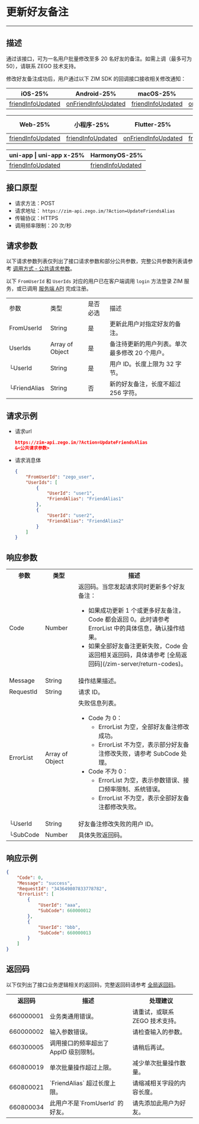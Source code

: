 
# 更新好友备注

- - -

## 描述

通过该接口，可为一名用户批量修改至多 20 名好友的备注。如需上调（最多可为 50），请联系 ZEGO 技术支持。

修改好友备注成功后，用户通过以下 ZIM SDK 的回调接口接收相关修改通知：

| iOS-25% | Android-25% | macOS-25% | Windows-25% |
|-----|---------|--------|---------|
| [friendInfoUpdated](https://doc-zh.zego.im/article/api?doc=zim_API~objective-c_ios~protocol~ZIMEventHandler#zim-friend-info-updated-friend-info-list) | [onFriendInfoUpdated](https://doc-zh.zego.im/article/api?doc=zim_API~java_android~class~ZIMEventHandler#on-friend-info-updated) | [friendInfoUpdated](https://doc-zh.zego.im/article/api?doc=zim_API~objective-c_macos~protocol~ZIMEventHandler#zim-friend-info-updated-friend-info-list) | [onFriendInfoUpdated](https://doc-zh.zego.im/article/api?doc=zim_API~cpp_windows~class~ZIMEventHandler#on-friend-info-updated) |

| Web-25% | 小程序-25% | Flutter-25% | React Native-25% |
|-----|---------|---------|---------|
| [friendInfoUpdated](https://doc-zh.zego.im/article/api?doc=zim_API~javascript_web~interface~ZIMEventHandler#friend-info-updated) | [friendInfoUpdated](https://doc-zh.zego.im/article/api?doc=zim_API~javascript_wxxcx~interface~ZIMEventHandler#friend-info-updated) | [onFriendInfoUpdated](https://pub.dev/documentation/zego_zim/latest/zego_zim/ZIMEventHandler/onFriendInfoUpdated.html) | [friendInfoUpdated](https://doc-zh.zego.im/article/api?doc=zim_API~javascript_uni-app~interface~ZIMEventHandler#friend-info-updated) |

| uni-app \| uni-app x-25% | HarmonyOS-25% |
|---------|---------|
| [friendInfoUpdated](https://doc-zh.zego.im/article/api?doc=zim_API~javascript_uni-app~interface~ZIMEventHandler#friend-info-updated) |[friendInfoUpdated](https://doc-zh.zego.im/article/api?doc=zim_API~javascript_harmony~interface~ZIMEventHandler#friend-info-updated)  |



## 接口原型

- 请求方法：POST
- 请求地址： `https://zim-api.zego.im/?Action=UpdateFriendsAlias`
- 传输协议：HTTPS
- 调用频率限制：20 次/秒

## 请求参数

以下请求参数列表仅列出了接口请求参数和部分公共参数，完整公共参数列表请参考 [调用方式 - 公共请求参数](/zim-server/accessing-server-apis#2-公共参数)。

<Note title="说明">

以下 `FromUserId` 和 `UserIds` 对应的用户已在客户端调用 `login` 方法登录 ZIM 服务，或已调用 [服务端 API](/zim-server/user/batch-register-users) 完成注册。
</Note>

<table class="collapsible-table" >
<tbody><tr data-row-level="1">
<td>参数</td>
<td>类型</td>
<td>是否必选</td>
<td>描述</td>
</tr>
<tr data-row-level="2">
<td>FromUserId</td>
<td>String</td>
<td>是</td>
<td>更新此用户对指定好友的备注。</td>
</tr>
<tr data-row-level="3" data-row-child="true">
<td>UserIds</td>
<td>Array of Object</td>
<td>是</td>
<td>备注待更新的用户列表。单次最多修改 20 个用户。</td>
</tr>
<tr data-row-level="3-1">
<td>└UserId</td>
<td>String</td>
<td>是</td>
<td>用户 ID。长度上限为 32 字节。</td>
</tr>
<tr data-row-level="3-2">
<td>└FriendAlias</td>
<td>String</td>
<td>否</td>
<td>新的好友备注，长度不超过 256 字符。</td>
</tr>
</tbody></table>

## 请求示例

- 请求url
  ```json
  https://zim-api.zego.im/?Action=UpdateFriendsAlias
  &<公共请求参数>
  ```

- 请求消息体
  ```json
  {
      "FromUserId": "zego_user",
      "UserIds": [
          {
              "UserId": "user1",
              "FriendAlias": "FriendAlias1"
          },
          {
              "UserId": "user2",
              "FriendAlias": "FriendAlias2"
          }
      ]
  }
  ```

## 响应参数

<table class="collapsible-table" >
<tbody><tr data-row-level="1">
<th>参数</th>
<th>类型</th>
<th>描述</th>
</tr>
<tr data-row-level="2">
<td>Code</td>
<td>Number</td>
<td>返回码。<Note title="说明">当您发起请求同时更新多个好友备注：<ul><li>如果成功更新 1 个或更多好友备注，Code 都会返回 0。此时请参考 ErrorList 中的具体信息，确认操作结果。</li><li>如果全部好友备注更新失败，Code 会返回相关返回码，具体请参考 [全局返回码](/zim-server/return-codes)。</li></ul></Note></td>
</tr>
<tr data-row-level="3">
<td>Message</td>
<td>String</td>
<td>操作结果描述。</td>
</tr>
<tr data-row-level="4">
<td>RequestId</td>
<td>String</td>
<td>请求 ID。</td>
</tr>
<tr data-row-level="5" data-row-child="true">
<td>ErrorList</td>
<td>Array of Object</td>
<td>
失败信息列表。
<ul><li>
Code 为 0：
<ul><li>ErrorList 为空，全部好友备注修改成功。</li><li>ErrorList 不为空，表示部分好友备注修改失败，请参考 SubCode 处理。</li></ul>
</li>
<li>
Code 不为 0：
<ul><li>ErrorList 为空，表示参数错误、接口频率限制、系统错误。</li><li>ErrorList 不为空，表示全部好友备注都修改失败。</li></ul>
</li>
</ul></td>
</tr>
<tr data-row-level="5-1">
<td>└UserId</td>
<td>String</td>
<td>好友备注修改失败的用户 ID。</td>
</tr>
<tr data-row-level="5-2">
<td>└SubCode</td>
<td>Number</td>
<td>具体失败返回码。</td>
</tr>
</tbody></table>

## 响应示例

```json
{
    "Code": 0,
    "Message": "success",
    "RequestId": "343649807833778782",
    "ErrorList": [
        {
            "UserId": "aaa",
            "SubCode": 660000012
        },
        {
            "UserId": "bbb",
            "SubCode": 660000013
        }
    ]
}
```


## 返回码

以下仅列出了接口业务逻辑相关的返回码，完整返回码请参考 [全局返回码](/zim-server/return-codes)。

<table>
<tbody><tr>
<th>返回码</th>
<th>描述</th>
<th>处理建议</th>
</tr>
<tr>
<td>660000001</td>
<td>业务类通用错误。</td>
<td>请重试，或联系 ZEGO 技术支持。</td>
</tr>
<tr>
<td>660000002</td>
<td>输入参数错误。</td>
<td>请检查输入的参数。</td>
</tr>
<tr>
<td>660300005</td>
<td>调用接口的频率超出了 AppID 级别限制。</td>
<td>请稍后再试。</td>
</tr>
<tr>
<td>660800019</td>
<td>单次批量操作超过上限。</td>
<td>减少单次批量操作数量。</td>
</tr>
<tr>
<td>660800021</td>
<td>`FriendAlias` 超过长度上限。</td>
<td>请缩减相关字段的内容长度。</td>
</tr>
<tr>
<td>660800034</td>
<td>此用户不是`FromUserId` 的好友。</td>
<td>请先添加此用户为好友。</td>
</tr>
</tbody></table>
